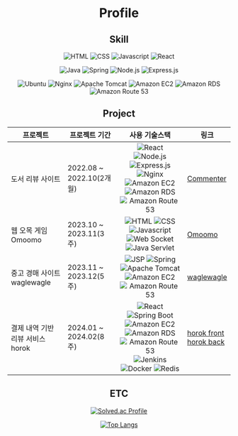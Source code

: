 <div align=center>

# Profile

## Skill

![HTML](https://img.shields.io/badge/HTML-883333?logo=html5)
![CSS](https://img.shields.io/badge/CSS-%23254BDD?logo=css3)
![Javascript](https://img.shields.io/badge/Javascript-%23CEB82F?logo=javascript)
![React](https://img.shields.io/badge/React-%23087A9F?logo=react)

![Java](https://img.shields.io/badge/Java-%23DA6702?logo=openjdk)
![Spring](https://img.shields.io/badge/Spring-%232E5918?logo=spring)
![Node.js](https://img.shields.io/badge/Node.js-%233D833D?logo=Node.js)
![Express.js](https://img.shields.io/badge/Express.js-%23509941?logo=express)

![Ubuntu](https://img.shields.io/badge/Ubuntu-%23812100?logo=ubuntu)
![Nginx](https://img.shields.io/badge/Nginx-%23009639?logo=nginx)
![Apache Tomcat](https://img.shields.io/badge/Apache_Tomcat-%23C9A21D?logo=apachetomcat)
![Amazon EC2](https://img.shields.io/badge/Amazon_EC2-%23e5780c?logo=Amazon%20EC2)
![Amazon RDS](https://img.shields.io/badge/Amazon%20RDS-%23302CB2?logo=Amazon%20rds)
![Amazon Route 53](https://img.shields.io/badge/Amazon%20Route%2053-%23562DB1?logo=Amazon%20route%2053)

## Project
| 프로젝트 | 프로젝트 기간 | 사용 기술스택 | 링크 |
| --- | --- | :---: | --- |
| 도서 리뷰 사이트 | 2022.08 ~ 2022.10(2개월) | ![React](https://img.shields.io/badge/React-%23087A9F?logo=react) ![Node.js](https://img.shields.io/badge/Node.js-%233D833D?logo=Node.js) ![Express.js](https://img.shields.io/badge/Express.js-%23509941?logo=express) ![Nginx](https://img.shields.io/badge/Nginx-%23009639?logo=nginx) <br/> ![Amazon EC2](https://img.shields.io/badge/Amazon_EC2-%23e5780c?logo=Amazon%20EC2) ![Amazon RDS](https://img.shields.io/badge/Amazon%20RDS-%23302CB2?logo=Amazon%20rds) ![Amazon Route 53](https://img.shields.io/badge/Amazon%20Route%2053-%23562DB1?logo=Amazon%20route%2053) | [Commenter](https://github.com/Cubites/commenter) |
| 웹 오목 게임 Omoomo | 2023.10 ~ 2023.11(3주) | ![HTML](https://img.shields.io/badge/HTML-883333?logo=html5) ![CSS](https://img.shields.io/badge/CSS-%23254BDD?logo=css3) ![Javascript](https://img.shields.io/badge/Javascript-%23CEB82F?logo=javascript) ![Web Socket](https://img.shields.io/badge/Web_socket-%23010101) ![Java Servlet](https://img.shields.io/badge/Java_Servlet-%23C55D02) | [Omoomo](https://github.com/Cubites/omoomo) |
| 중고 경매 사이트 waglewagle | 2023.11 ~ 2023.12(5주) | ![JSP](https://img.shields.io/badge/JSP-%23C55D02) ![Spring](https://img.shields.io/badge/Spring-%232E5918?logo=spring) ![Apache Tomcat](https://img.shields.io/badge/Apache_Tomcat-%23C9A21D?logo=apachetomcat) <br/> ![Amazon EC2](https://img.shields.io/badge/Amazon_EC2-%23e5780c?logo=Amazon%20EC2) ![Amazon Route 53](https://img.shields.io/badge/Amazon%20Route%2053-%23562DB1?logo=Amazon%20route%2053) | [waglewagle](https://github.com/Cubites/waglewagle) |
| 결제 내역 기반 리뷰 서비스 horok | 2024.01 ~ 2024.02(8주) | ![React](https://img.shields.io/badge/React-%230088CC?logo=react) ![Spring Boot](https://img.shields.io/badge/Spring_Boot-%232E5918?logo=springboot) <br/> ![Amazon EC2](https://img.shields.io/badge/Amazon_EC2-%23e5780c?logo=Amazon%20EC2) ![Amazon RDS](https://img.shields.io/badge/Amazon%20RDS-%23302CB2?logo=Amazon%20rds) ![Amazon Route 53](https://img.shields.io/badge/Amazon%20Route%2053-%23562DB1?logo=Amazon%20route%2053) <br/> ![Jenkins](https://img.shields.io/badge/Jenkins-%23D24939?logo=jenkins&logoColor=000000) ![Docker](https://img.shields.io/badge/docker-%23517A9E?logo=docker) ![Redis](https://img.shields.io/badge/redis-%2350162D?logo=redis) | [horok front](https://github.com/Cubites/horok_front.git) <br/> [horok back](https://github.com/Cubites/horok_back.git) |


## ETC

[![Solved.ac Profile](http://mazassumnida.wtf/api/generate_badge?boj=cubite)](https://solved.ac/cubite)

[![Top Langs](https://github-readme-stats.vercel.app/api/top-langs/?username=Cubites)](https://github.com/anuraghazra/github-readme-stats)

</div>
